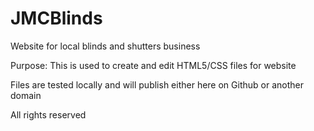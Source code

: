 # JMCBlinds
Website for local blinds and shutters business

Purpose:
This is used to create and edit HTML5/CSS files for website

Files are tested locally and will publish either here on Github or another domain

All rights reserved
